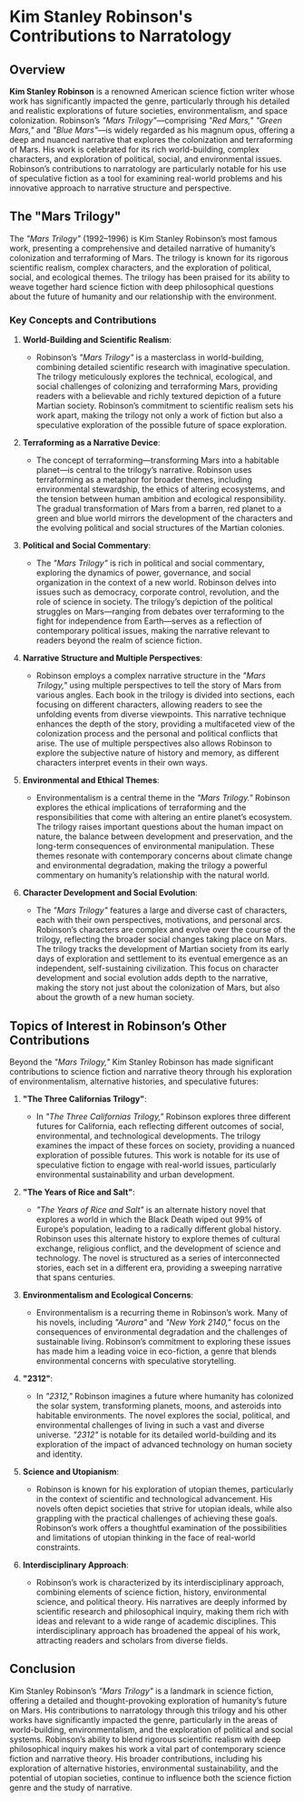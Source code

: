 # Kim Stanley Robinson's Contributions to Narratology

## Overview

**Kim Stanley Robinson** is a renowned American science fiction writer whose work has significantly impacted the genre, particularly through his detailed and realistic explorations of future societies, environmentalism, and space colonization. Robinson’s *"Mars Trilogy"*—comprising *"Red Mars,"* *"Green Mars,"* and *"Blue Mars"*—is widely regarded as his magnum opus, offering a deep and nuanced narrative that explores the colonization and terraforming of Mars. His work is celebrated for its rich world-building, complex characters, and exploration of political, social, and environmental issues. Robinson’s contributions to narratology are particularly notable for his use of speculative fiction as a tool for examining real-world problems and his innovative approach to narrative structure and perspective.

## The "Mars Trilogy"

The *"Mars Trilogy"* (1992–1996) is Kim Stanley Robinson’s most famous work, presenting a comprehensive and detailed narrative of humanity’s colonization and terraforming of Mars. The trilogy is known for its rigorous scientific realism, complex characters, and the exploration of political, social, and ecological themes. The trilogy has been praised for its ability to weave together hard science fiction with deep philosophical questions about the future of humanity and our relationship with the environment.

### Key Concepts and Contributions

1. **World-Building and Scientific Realism**:
   - Robinson’s *"Mars Trilogy"* is a masterclass in world-building, combining detailed scientific research with imaginative speculation. The trilogy meticulously explores the technical, ecological, and social challenges of colonizing and terraforming Mars, providing readers with a believable and richly textured depiction of a future Martian society. Robinson’s commitment to scientific realism sets his work apart, making the trilogy not only a work of fiction but also a speculative exploration of the possible future of space exploration.

2. **Terraforming as a Narrative Device**:
   - The concept of terraforming—transforming Mars into a habitable planet—is central to the trilogy’s narrative. Robinson uses terraforming as a metaphor for broader themes, including environmental stewardship, the ethics of altering ecosystems, and the tension between human ambition and ecological responsibility. The gradual transformation of Mars from a barren, red planet to a green and blue world mirrors the development of the characters and the evolving political and social structures of the Martian colonies.

3. **Political and Social Commentary**:
   - The *"Mars Trilogy"* is rich in political and social commentary, exploring the dynamics of power, governance, and social organization in the context of a new world. Robinson delves into issues such as democracy, corporate control, revolution, and the role of science in society. The trilogy’s depiction of the political struggles on Mars—ranging from debates over terraforming to the fight for independence from Earth—serves as a reflection of contemporary political issues, making the narrative relevant to readers beyond the realm of science fiction.

4. **Narrative Structure and Multiple Perspectives**:
   - Robinson employs a complex narrative structure in the *"Mars Trilogy,"* using multiple perspectives to tell the story of Mars from various angles. Each book in the trilogy is divided into sections, each focusing on different characters, allowing readers to see the unfolding events from diverse viewpoints. This narrative technique enhances the depth of the story, providing a multifaceted view of the colonization process and the personal and political conflicts that arise. The use of multiple perspectives also allows Robinson to explore the subjective nature of history and memory, as different characters interpret events in their own ways.

5. **Environmental and Ethical Themes**:
   - Environmentalism is a central theme in the *"Mars Trilogy."* Robinson explores the ethical implications of terraforming and the responsibilities that come with altering an entire planet’s ecosystem. The trilogy raises important questions about the human impact on nature, the balance between development and preservation, and the long-term consequences of environmental manipulation. These themes resonate with contemporary concerns about climate change and environmental degradation, making the trilogy a powerful commentary on humanity’s relationship with the natural world.

6. **Character Development and Social Evolution**:
   - The *"Mars Trilogy"* features a large and diverse cast of characters, each with their own perspectives, motivations, and personal arcs. Robinson’s characters are complex and evolve over the course of the trilogy, reflecting the broader social changes taking place on Mars. The trilogy tracks the development of Martian society from its early days of exploration and settlement to its eventual emergence as an independent, self-sustaining civilization. This focus on character development and social evolution adds depth to the narrative, making the story not just about the colonization of Mars, but also about the growth of a new human society.

## Topics of Interest in Robinson’s Other Contributions

Beyond the *"Mars Trilogy,"* Kim Stanley Robinson has made significant contributions to science fiction and narrative theory through his exploration of environmentalism, alternative histories, and speculative futures:

1. **"The Three Californias Trilogy"**:
   - In *"The Three Californias Trilogy,"* Robinson explores three different futures for California, each reflecting different outcomes of social, environmental, and technological developments. The trilogy examines the impact of these forces on society, providing a nuanced exploration of possible futures. This work is notable for its use of speculative fiction to engage with real-world issues, particularly environmental sustainability and urban development.

2. **"The Years of Rice and Salt"**:
   - *"The Years of Rice and Salt"* is an alternate history novel that explores a world in which the Black Death wiped out 99% of Europe’s population, leading to a radically different global history. Robinson uses this alternate history to explore themes of cultural exchange, religious conflict, and the development of science and technology. The novel is structured as a series of interconnected stories, each set in a different era, providing a sweeping narrative that spans centuries.

3. **Environmentalism and Ecological Concerns**:
   - Environmentalism is a recurring theme in Robinson’s work. Many of his novels, including *"Aurora"* and *"New York 2140,"* focus on the consequences of environmental degradation and the challenges of sustainable living. Robinson’s commitment to exploring these issues has made him a leading voice in eco-fiction, a genre that blends environmental concerns with speculative storytelling.

4. **"2312"**:
   - In *"2312,"* Robinson imagines a future where humanity has colonized the solar system, transforming planets, moons, and asteroids into habitable environments. The novel explores the social, political, and environmental challenges of living in such a vast and diverse universe. *"2312"* is notable for its detailed world-building and its exploration of the impact of advanced technology on human society and identity.

5. **Science and Utopianism**:
   - Robinson is known for his exploration of utopian themes, particularly in the context of scientific and technological advancement. His novels often depict societies that strive for utopian ideals, while also grappling with the practical challenges of achieving these goals. Robinson’s work offers a thoughtful examination of the possibilities and limitations of utopian thinking in the face of real-world constraints.

6. **Interdisciplinary Approach**:
   - Robinson’s work is characterized by its interdisciplinary approach, combining elements of science fiction, history, environmental science, and political theory. His narratives are deeply informed by scientific research and philosophical inquiry, making them rich with ideas and relevant to a wide range of academic disciplines. This interdisciplinary approach has broadened the appeal of his work, attracting readers and scholars from diverse fields.

## Conclusion

Kim Stanley Robinson’s *"Mars Trilogy"* is a landmark in science fiction, offering a detailed and thought-provoking exploration of humanity’s future on Mars. His contributions to narratology through this trilogy and his other works have significantly impacted the genre, particularly in the areas of world-building, environmentalism, and the exploration of political and social systems. Robinson’s ability to blend rigorous scientific realism with deep philosophical inquiry makes his work a vital part of contemporary science fiction and narrative theory. His broader contributions, including his exploration of alternative histories, environmental sustainability, and the potential of utopian societies, continue to influence both the science fiction genre and the study of narrative.
